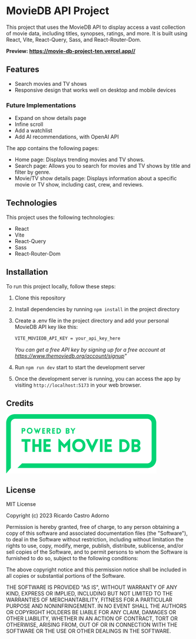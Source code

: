 # MovieDB API Project

This project that uses the MovieDB API to display access a vast collection of movie data, including titles, synopses, ratings, and more. It is built using React, Vite, React-Query, Sass, and React-Router-Dom.

**Preview: <https://movie-db-project-ten.vercel.app//>**

## Features

- Search movies and TV shows
- Responsive design that works well on desktop and mobile devices

### Future Implementations

- Expand on show details page
- Infine scroll
- Add a watchlist
- Add AI recommendations, with OpenAI API

The app contains the following pages:

- Home page: Displays trending movies and TV shows.
- Search page: Allows you to search for movies and TV shows by title and filter by genre.
- Movie/TV show details page: Displays information about a specific movie or TV show, including cast, crew, and reviews.

## Technologies

This project uses the following technologies:

- React
- Vite
- React-Query
- Sass
- React-Router-Dom

## Installation

To run this project locally, follow these steps:

1. Clone this repository
1. Install dependencies by running `npm install` in the project directory
1. Create a .env file in the project directory and add your personal MovieDB API key like this:

   ```html
   VITE_MOVIEDB_API_KEY = your_api_key_here
   ```

   _You can get a free API key by signing up for a free account at <https://www.themoviedb.org/account/signup>"_

1. Run `npm run dev` start to start the development server

1. Once the development server is running, you can access the app by visiting `http://localhost:5173` in your web browser.

## Credits

![Movie DB Logo](https://raw.githubusercontent.com/zisiszikos/the-movie-db-example/master/tmdb.png)

## License

MIT License

Copyright (c) 2023 Ricardo Castro Adorno

Permission is hereby granted, free of charge, to any person obtaining a copy
of this software and associated documentation files (the "Software"), to deal
in the Software without restriction, including without limitation the rights
to use, copy, modify, merge, publish, distribute, sublicense, and/or sell
copies of the Software, and to permit persons to whom the Software is
furnished to do so, subject to the following conditions:

The above copyright notice and this permission notice shall be included in all copies or substantial portions of the Software.

THE SOFTWARE IS PROVIDED "AS IS", WITHOUT WARRANTY OF ANY KIND, EXPRESS OR IMPLIED, INCLUDING BUT NOT LIMITED TO THE WARRANTIES OF MERCHANTABILITY, FITNESS FOR A PARTICULAR PURPOSE AND NONINFRINGEMENT. IN NO EVENT SHALL THE AUTHORS OR COPYRIGHT HOLDERS BE LIABLE FOR ANY CLAIM, DAMAGES OR OTHER LIABILITY, WHETHER IN AN ACTION OF CONTRACT, TORT OR OTHERWISE, ARISING FROM, OUT OF OR IN CONNECTION WITH THE SOFTWARE OR THE USE OR OTHER DEALINGS IN THE SOFTWARE.
